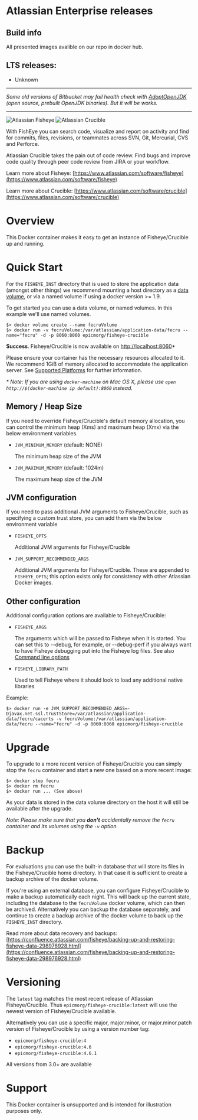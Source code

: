 # Atlassian Enterprise releases
## Build info

All presented images avalible on our repo in docker hub.



## LTS releases:
* Unknown

-------

*Some old versions of Bitbucket may fail health check with [AdoptOpenJDK](https://github.com/AdoptOpenJDK) (open source, prebuilt OpenJDK binaries). But it will be works.*

-------

![Atlassian Fisheye](https://wac-cdn.atlassian.com/dam/jcr:0785bca2-a166-47ef-aeec-c657e7627af0/Fisheye@2x-blue.png?cdnVersion=363)
![Atlassian Crucible](https://wac-cdn.atlassian.com/dam/jcr:b601a46c-ece6-4cda-94ae-d95b1d94cbfd/Crucible@2x-blue.png?cdnVersion=363)

With FishEye you can search code, visualize and report on activity and find for commits, files, revisions, or teammates across SVN, Git, Mercurial, CVS and Perforce.

Atlassian Crucible takes the pain out of code review. Find bugs and improve code quality through peer code review from JIRA or your workflow.

Learn more about Fisheye: [https://www.atlassian.com/software/fisheye](https://www.atlassian.com/software/fisheye)

Learn more about Crucible: [https://www.atlassian.com/software/crucible](https://www.atlassian.com/software/crucible)

# Overview

This Docker container makes it easy to get an instance of Fisheye/Crucible up and running.

# Quick Start

For the `FISHEYE_INST` directory that is used to store the application data (amongst other things) we recommend mounting a host directory as a [data volume](https://docs.docker.com/engine/tutorials/dockervolumes/#/data-volumes), or via a named volume if using a docker version >= 1.9. 

To get started you can use a data volume, or named volumes. In this example we'll use named volumes.

    $> docker volume create --name fecruVolume
    $> docker run -v fecruVolume:/var/atlassian/application-data/fecru --name="fecru" -d -p 8060:8060 epicmorg/fisheye-crucible


**Success**. Fisheye/Crucible is now available on [http://localhost:8060](http://localhost:8060)*

Please ensure your container has the necessary resources allocated to it. We recommend 1GiB of memory allocated to accommodate the application server. See [Supported Platforms](https://confluence.atlassian.com/fisheye/supported-platforms-298976955.html) for further information.
    

_* Note: If you are using `docker-machine` on Mac OS X, please use `open http://$(docker-machine ip default):8060` instead._

## Memory / Heap Size

If you need to override Fisheye/Crucible's default memory allocation, you can control the minimum heap (Xms) and maximum heap (Xmx) via the below environment variables.

* `JVM_MINIMUM_MEMORY` (default: NONE)

   The minimum heap size of the JVM

* `JVM_MAXIMUM_MEMORY` (default: 1024m)

   The maximum heap size of the JVM


## JVM configuration

If you need to pass additional JVM arguments to Fisheye/Crucible, such as specifying a custom trust store, you can add them via the below environment variable

* `FISHEYE_OPTS`

   Additional JVM arguments for Fisheye/Crucible

* `JVM_SUPPORT_RECOMMENDED_ARGS`

   Additional JVM arguments for Fisheye/Crucible. These are appended to `FISHEYE_OPTS`; this option exists only for consistency with other Atlassian Docker images.


## Other configuration

Additional configuration options are available to Fisheye/Crucible:

* `FISHEYE_ARGS`

   The arguments which will be passed to Fisheye when it is started. You can set this to --debug, for example, or --debug-perf if you always want to have Fisheye debugging put into the Fisheye log files. See also [Command line options](https://confluence.atlassian.com/fisheye/command-line-options-298976950.html)
   
* `FISHEYE_LIBRARY_PATH`

   Used to tell Fisheye where it should look to load any additional native libraries

   
Example:

    $> docker run -e JVM_SUPPORT_RECOMMENDED_ARGS=-Djavax.net.ssl.trustStore=/var/atlassian/application-data/fecru/cacerts -v fecruVolume:/var/atlassian/application-data/fecru --name="fecru" -d -p 8060:8060 epicmorg/fisheye-crucible

# Upgrade

To upgrade to a more recent version of Fisheye/Crucible you can simply stop the `fecru` container and start a new one based on a more recent image:

    $> docker stop fecru
    $> docker rm fecru
    $> docker run ... (See above)

As your data is stored in the data volume directory on the host it will still  be available after the upgrade.

_Note: Please make sure that you **don't** accidentally remove the `fecru` container and its volumes using the `-v` option._

# Backup

For evaluations you can use the built-in database that will store its files in the Fisheye/Crucible home directory. In that case it is sufficient to create a backup archive of the docker volume.

If you're using an external database, you can configure Fisheye/Crucible to make a backup automatically each night. This will back up the current state, including the database to the `fecruVolume` docker volume, which can then be archived. Alternatively you can backup the database separately, and continue to create a backup archive of the docker volume to back up the `FISHEYE_INST` directory.

Read more about data recovery and backups: [https://confluence.atlassian.com/fisheye/backing-up-and-restoring-fisheye-data-298976928.html](https://confluence.atlassian.com/fisheye/backing-up-and-restoring-fisheye-data-298976928.html)

# Versioning

The `latest` tag matches the most recent release of Atlassian Fisheye/Crucible. Thus `epicmorg/fisheye-crucible:latest` will use the newest version of Fisheye/Crucible available.

Alternatively you can use a specific major, major.minor, or major.minor.patch version of Fisheye/Crucible by using a version number tag:

* `epicmorg/fisheye-crucible:4`
* `epicmorg/fisheye-crucible:4.6`
* `epicmorg/fisheye-crucible:4.6.1`

All versions from 3.0+ are available

# Support

This Docker container is unsupported and is intended for illustration purposes only.
